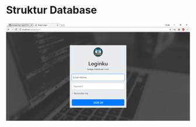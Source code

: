 # Struktur Database

![SS Login CCS](https://github.com/algzl17/Form-Login-CSS-Bootstrap4/blob/master/SS%20Login%20ccs.png)
